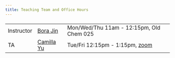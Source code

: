 ```yaml
---
title: Teaching Team and Office Hours
---
```


<style>
  .column {
  width: 100%;
  }

  table {
  width: 525px;
  font-size: 17px;
  font-weight: 400;
  padding-top: 5px;
  padding-bottom: 5px;
  }
  
  
</style>
  
  
|            |                     |     |
|------------|---------------------|-----|
| Instructor | [Bora Jin](mailto:bora.jin@duke.edu) | Mon/Wed/Thu 11am - 12:15pm, Old Chem 025 |
| TA         | [Camilla Yu](mailto:yue.yu652@duke.edu) | Tue/Fri 12:15pm - 1:15pm, [zoom](https://sakai.duke.edu/portal/site/075d15cd-07a5-4c1d-91bb-8aa4a955b02d/page/b75a3cdb-4a3e-4d75-a238-9299c2c50b41) |